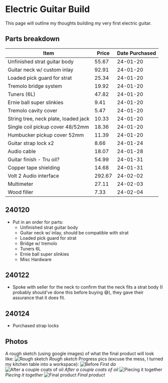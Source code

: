# Electric Guitar Build

This page will outline my thoughts building my very first electric guitar.

## Parts breakdown

| Item                                  |  Price | Date Purchased |
|---------------------------------------|--------|----------------|
| Unfinished strat guitar body          |  55.67 | 24-01-20       |
| Guitar neck w/ custom inlay           |  92.91 | 24-01-20       |
| Loaded pick guard for strat           |  25.34 | 24-01-20       |
| Tremolo bridge system                 |  19.92 | 24-01-20       |
| Tuners (6L)                           |  47.82 | 24-01-20       |
| Ernie ball super slinkies             |   9.41 | 24-01-20       |
| Tremolo cavity cover                  |   5.47 | 24-01-20       |
| String tree, neck plate, loaded jack  |  10.33 | 24-01-20       |
| Single coil pickup cover 48/52mm      |  18.36 | 24-01-20       |
| Humbucker pickup cover 52mm           |  11.39 | 24-01-20       |
| Guitar strap lock x2                  |   8.66 | 24-01-24       |
| Audio cable                           |  18.07 | 24-01-28       |
| Guitar finish - Tru oil?              |  54.99 | 24-01-31       |
| Copper tape shielding                 |  14.68 | 24-01-31       |
| Volt 2 Audio interface                | 292.67 | 24-02-02       |
| Multimeter                            |  27.11 | 24-02-03       |
| Wood filler                           |   7.33 | 24-02-04       |



## 240120

- Put in an order for parts:<br>
    - Unfinished strat guitar body
    - Guitar neck w/ inlay, should be compatible with strat
    - Loaded pick guard for strat
    - Bridge w/ tremolo
    - Tuners 6L
    - Ernie ball super slinkies
    - Misc Hardware

## 240122

- Spoke with seller for the neck to confirm that the neck fits a strat body (I probably should've done this before buying 😅), they gave their assurance that it does fit.

## 240124

- Purchased strap locks

## Photos

A rough sketch (using google images) of what the final product will look like:
![Rough sketch](https://res.cloudinary.com/drwjkxxud/image/upload/v1721089306/guitar_draft_xz2k2u.png)
*Rough sketch*
Progress pics (excuse the mess, I turned my kitchen table into a workspace):
![Before](https://res.cloudinary.com/drwjkxxud/image/upload/v1721089306/guitar_before_wsnlce.jpg)
*First da*
![After a couple coats of oil](https://res.cloudinary.com/drwjkxxud/image/upload/v1721089308/guitar_day1_tpmehe.jpg)
*After a couple coats of oil*
![Piecing it together](https://res.cloudinary.com/drwjkxxud/image/upload/v1721089306/guitar_day3_gyzhly.jpg)
*Piecing it together*
![Final product](https://res.cloudinary.com/drwjkxxud/image/upload/v1721089307/guitar_finished_ctywib.jpg)
*Final product*